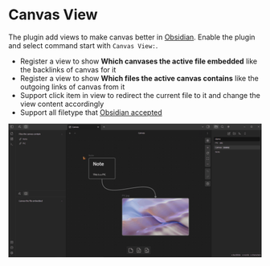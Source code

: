 # Canvas View

The plugin add views to make canvas better in [Obsidian](https://obsidian.md/). Enable the plugin and select command start with `Canvas View:`.

- Register a view to show **Which canvases the active file embedded** like the backlinks of canvas for it
- Register a view to show **Which files the active canvas contains** like the outgoing links of canvas from it
- Support click item in view to redirect the current file to it and change the view content accordingly
- Support all filetype that [Obsidian accepted](https://help.obsidian.md/Advanced+topics/Accepted+file+formats)

![demo](./image/demo.gif)